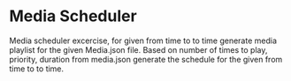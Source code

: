 # Media Scheduler

Media scheduler excercise, for given from time to to time generate media playlist for the given Media.json file. Based on number of times to play, priority, duration from media.json generate the schedule for the given from time to to time.
